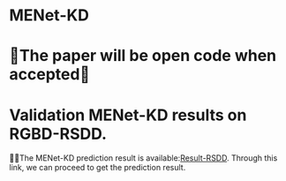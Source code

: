 # MENet-KD

# 🏃The paper will be open code when accepted:running:

# Validation MENet-KD results on RGBD-RSDD.
🎉🎉The MENet-KD prediction result is available:[Result-RSDD](https://pan.baidu.com/s/1aH4-hFZzycC7FZoPcY3sPA). Through this link, we can proceed to get the prediction result.
